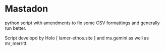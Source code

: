 # Mastadon
python script with amendments to fix some CSV formattings and generally run better.

Script developd by Holo [ lamer-ethos.site ] and ms.gemini as well as mr_merritt.
